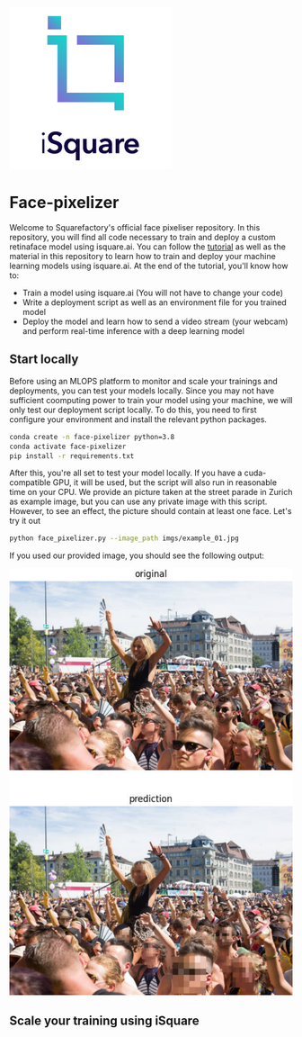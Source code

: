 ![iSquare](imgs/iSquare-color.png)
# Face-pixelizer
Welcome to Squarefactory's official face pixeliser repository. In this repository, you will find all code necessary to train and deploy a custom retinaface model using isquare.ai.
You can follow the [tutorial](docs.isquare.ai) as well as the material in this repository to learn how to train and deploy your machine learning models using isquare.ai. At the end of the tutorial, you'll know how to:
- Train a model using isquare.ai (You will not have to change your code)
- Write a deployment script as well as an environment file for you trained model
- Deploy the model and learn how to send a video stream (your webcam) and perform real-time inference with a deep learning model


## Start locally
Before using an MLOPS platform to monitor and scale your trainings and deployments, you can test your models locally. Since you may not have sufficient coomputing power to train your model using your machine, we will only test our deployment script locally. To do this, you need to first configure your environment and install the relevant python packages.

```bash
conda create -n face-pixelizer python=3.8
conda activate face-pixelizer
pip install -r requirements.txt
```
After this, you're all set to test your model locally. If you have a cuda-compatible GPU, it will be used, but the script will also run in reasonable time on your CPU. We provide an picture taken at the street parade in Zurich as example image, but you can use any private image with this script. However, to see an effect, the picture should contain at least one face.
Let's try it out


```bash
python face_pixelizer.py --image_path imgs/example_01.jpg
```
If you used our provided image, you should see the following output:

![example](imgs/plot.jpg)

## Scale your training using iSquare
